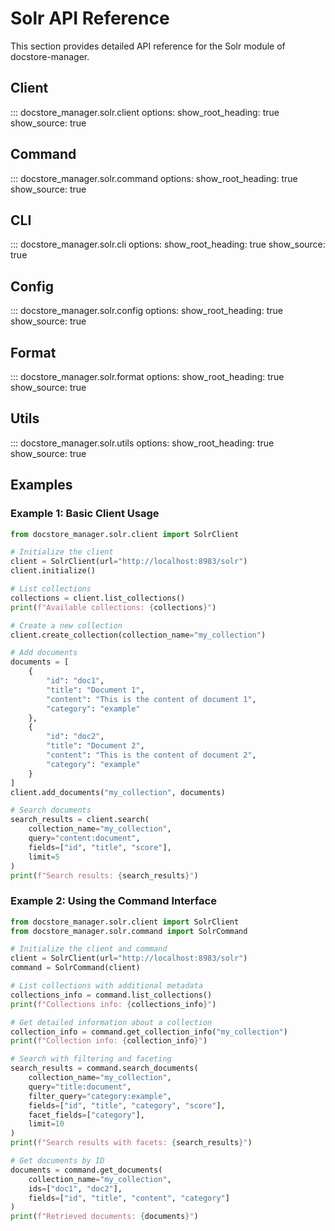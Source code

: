 # Solr API Reference

This section provides detailed API reference for the Solr module of docstore-manager.

## Client

::: docstore_manager.solr.client
    options:
      show_root_heading: true
      show_source: true

## Command

::: docstore_manager.solr.command
    options:
      show_root_heading: true
      show_source: true

## CLI

::: docstore_manager.solr.cli
    options:
      show_root_heading: true
      show_source: true

## Config

::: docstore_manager.solr.config
    options:
      show_root_heading: true
      show_source: true

## Format

::: docstore_manager.solr.format
    options:
      show_root_heading: true
      show_source: true

## Utils

::: docstore_manager.solr.utils
    options:
      show_root_heading: true
      show_source: true

## Examples

### Example 1: Basic Client Usage

```python
from docstore_manager.solr.client import SolrClient

# Initialize the client
client = SolrClient(url="http://localhost:8983/solr")
client.initialize()

# List collections
collections = client.list_collections()
print(f"Available collections: {collections}")

# Create a new collection
client.create_collection(collection_name="my_collection")

# Add documents
documents = [
    {
        "id": "doc1",
        "title": "Document 1",
        "content": "This is the content of document 1",
        "category": "example"
    },
    {
        "id": "doc2",
        "title": "Document 2",
        "content": "This is the content of document 2",
        "category": "example"
    }
]
client.add_documents("my_collection", documents)

# Search documents
search_results = client.search(
    collection_name="my_collection",
    query="content:document",
    fields=["id", "title", "score"],
    limit=5
)
print(f"Search results: {search_results}")
```

### Example 2: Using the Command Interface

```python
from docstore_manager.solr.client import SolrClient
from docstore_manager.solr.command import SolrCommand

# Initialize the client and command
client = SolrClient(url="http://localhost:8983/solr")
command = SolrCommand(client)

# List collections with additional metadata
collections_info = command.list_collections()
print(f"Collections info: {collections_info}")

# Get detailed information about a collection
collection_info = command.get_collection_info("my_collection")
print(f"Collection info: {collection_info}")

# Search with filtering and faceting
search_results = command.search_documents(
    collection_name="my_collection",
    query="title:document",
    filter_query="category:example",
    fields=["id", "title", "category", "score"],
    facet_fields=["category"],
    limit=10
)
print(f"Search results with facets: {search_results}")

# Get documents by ID
documents = command.get_documents(
    collection_name="my_collection",
    ids=["doc1", "doc2"],
    fields=["id", "title", "content", "category"]
)
print(f"Retrieved documents: {documents}")
```
